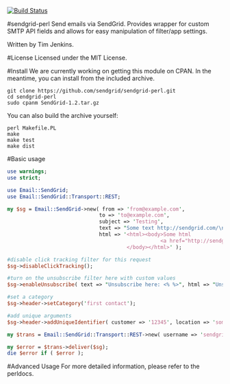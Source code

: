 [![Build Status](https://travis-ci.org/sendgrid/sendgrid-perl.png?branch=master)](https://travis-ci.org/sendgrid/sendgrid-perl)

#sendgrid-perl
Send emails via SendGrid. Provides wrapper for custom SMTP API fields
and allows for easy manipulation of filter/app settings.

Written by Tim Jenkins.

#License
Licensed under the MIT License.

#Install
We are currently working on getting this module on CPAN. In the
meantime, you can install from the included archive.

    git clone https://github.com/sendgrid/sendgrid-perl.git
    cd sendgrid-perl
    sudo cpanm SendGrid-1.2.tar.gz

You can also build the archive yourself:
    
    perl Makefile.PL
    make
    make test
    make dist

#Basic usage
```perl
use warnings;
use strict;

use Email::SendGrid;
use Email::SendGrid::Transport::REST;

my $sg = Email::SendGrid->new( from => 'from@example.com',
                              to => 'to@example.com',
                              subject => 'Testing',
                              text => "Some text http://sendgrid.com/\n",
                              html => '<html><body>Some html
                                                  <a href="http://sendgrid.com">SG</a>
                                       </body></html>' );

#disable click tracking filter for this request
$sg->disableClickTracking();

#turn on the unsubscribe filter here with custom values
$sg->enableUnsubscribe( text => "Unsubscribe here: <% %>", html => "Unsubscribe <% here %>" );

#set a category
$sg->header->setCategory('first contact');

#add unique arguments
$sg->header->addUniqueIdentifier( customer => '12345', location => 'somewhere' );

my $trans = Email::SendGrid::Transport::REST->new( username => 'sendgrid_username', password => 'sendgrid_password' );

my $error = $trans->deliver($sg);
die $error if ( $error );
```

#Advanced Usage
For more detailed information, please refer to the perldocs.
